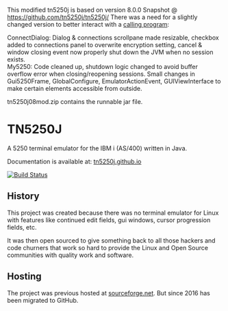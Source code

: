 This modified tn5250j is based on version 8.0.0 Snapshot @ https://github.com/tn5250j/tn5250j/
There was a need for a slightly changed version to better interact with a [calling program](https://gergang.net/ibmi/sit):

ConnectDialog: Dialog & connections scrollpane made resizable, checkbox added to connections panel to overwrite encryption setting, cancel & window closing event now properly shut down the JVM when no session exists.   
My5250: Code cleaned up, shutdown logic changed to avoid buffer overflow error when closing/reopening sessions.
Small changes in  Gui5250Frame, GlobalConfigure, EmulatorActionEvent, GUIViewInterface to make certain elements accessible from outside.

tn5250j08mod.zip contains the runnable jar file.

# TN5250J
A 5250 terminal emulator for the IBM i (AS/400) written in Java.

Documentation is available at: [tn5250j.github.io](https://tn5250j.github.io/)

[![Build Status](https://travis-ci.org/tn5250j/tn5250j.svg?branch=travis)](https://travis-ci.org/tn5250j/tn5250j)

## History

This project was created because there was no terminal emulator for Linux with features like continued edit fields, gui windows, cursor progression fields, etc.

It was then open sourced to give something back to all those hackers and code churners that work so hard to provide the Linux and Open Source communities with quality work and software.



## Hosting

The project was previous hosted at [sourceforge.net](https://sourceforge.net/projects/tn5250j/). But since 2016 has been migrated to GitHub.
